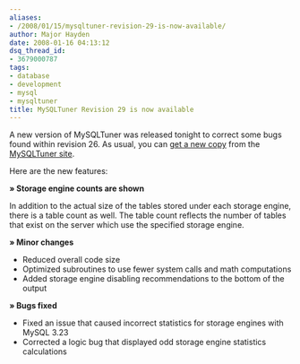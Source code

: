 ```yaml
---
aliases:
- /2008/01/15/mysqltuner-revision-29-is-now-available/
author: Major Hayden
date: 2008-01-16 04:13:12
dsq_thread_id:
- 3679000787
tags:
- database
- development
- mysql
- mysqltuner
title: MySQLTuner Revision 29 is now available
---
```


A new version of MySQLTuner was released tonight to correct some bugs found within revision 26. As usual, you can [get a new copy][1] from the [MySQLTuner site][2].

Here are the new features:

**&raquo; Storage engine counts are shown**

In addition to the actual size of the tables stored under each storage engine, there is a table count as well. The table count reflects the number of tables that exist on the server which use the specified storage engine.

**&raquo; Minor changes**

  * Reduced overall code size
  * Optimized subroutines to use fewer system calls and math computations
  * Added storage engine disabling recommendations to the bottom of the output

**&raquo; Bugs fixed**

  * Fixed an issue that caused incorrect statistics for storage engines with MySQL 3.23
  * Corrected a logic bug that displayed odd storage engine statistics calculations

 [1]: http://mysqltuner.com/mysqltuner.pl
 [2]: http://mysqltuner.com/